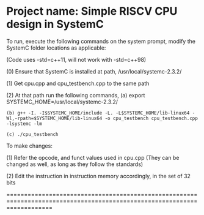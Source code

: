 Project name: Simple RISCV CPU design in SystemC
===========================================================================================================================

To run, execute the following commands on the system prompt, modify the SystemC folder locations as applicable:

(Code uses -std=c++11, will not work with -std=c++98) 

(0) Ensure that SystemC is installed at path, /usr/local/systemc-2.3.2/

(1) Get cpu.cpp and cpu_testbench.cpp to the same path

(2) At that path run the following commands, 
    (a) export SYSTEMC_HOME=/usr/local/systemc-2.3.2/
    
    (b) g++ -I. -I$SYSTEMC_HOME/include -L. -L$SYSTEMC_HOME/lib-linux64 -Wl,-rpath=$SYSTEMC_HOME/lib-linux64 -o cpu_testbench cpu_testbench.cpp -lsystemc -lm
    
    (c) ./cpu_testbench

To make changes:

(1) Refer the opcode, and funct values used in cpu.cpp (They can be changed as well, as long as they follow the standards)

(2) Edit the instruction in instruction memory accordingly, in the set of 32 bits

=========================================================================================================================
